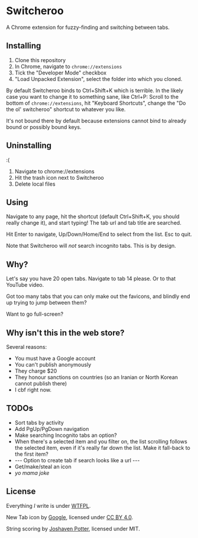 # Switcheroo

A Chrome extension for fuzzy-finding and switching between tabs.

## Installing

1. Clone this repository
2. In Chrome, navigate to `chrome://extensions`
3. Tick the "Developer Mode" checkbox
4. "Load Unpacked Extension", select the folder into which you cloned.

By default Switcheroo binds to Ctrl+Shift+K which is terrible. In the likely case you want to change it to something sane, like Ctrl+P:  Scroll to the bottom of `chrome://extensions`, hit "Keyboard Shortcuts", change the "Do the ol' switcheroo" shortcut to whatever you like.

It's not bound there by default because extensions cannot bind to already bound or possibly bound keys.

## Uninstalling

:(

1. Navigate to chrome://extensions
2. Hit the trash icon next to Switcheroo
3. Delete local files

## Using

Navigate to any page, hit the shortcut (default Ctrl+Shift+K, you should really change it), and start typing! The tab url and tab title are searched.

Hit Enter to navigate, Up/Down/Home/End to select from the list. Esc to quit.

Note that Switcheroo will *not* search incognito tabs. This is by design.

## Why?

Let's say you have 20 open tabs. Navigate to tab 14 please. Or to that YouTube video.

Got too many tabs that you can only make out the favicons, and blindly end up trying to jump between them?

Want to go full-screen?

## Why isn't this in the web store?

Several reasons:
* You must have a Google account
* You can't publish anonymously
* They charge $20
* They honour sanctions on countries (so an Iranian or North Korean cannot publish there)
* I cbf right now.

## TODOs
* Sort tabs by activity
* Add PgUp/PgDown navigation
* Make searching Incognito tabs an option?
* When there's a selected item and you filter on, the list scrolling follows the selected item, even if it's really far down the list. Make it fall-back to the first item?
* --- Option to create tab if search looks like a url ---
* Get/make/steal an icon
* *yo mama joke*

## License
Everything *I* write is under [WTFPL](http://www.wtfpl.net/).

New Tab icon by [Google](https://github.com/google/material-design-icons), licensed under [CC BY 4.0](http://creativecommons.org/licenses/by/4.0/).

String scoring by [Joshaven Potter](https://github.com/joshaven/string_score), licensed under MIT.

